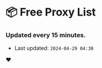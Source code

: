 # :package: Free Proxy List
### Updated every 15 minutes.

- Last updated: `2024-04-29 04:30`

:heart:
